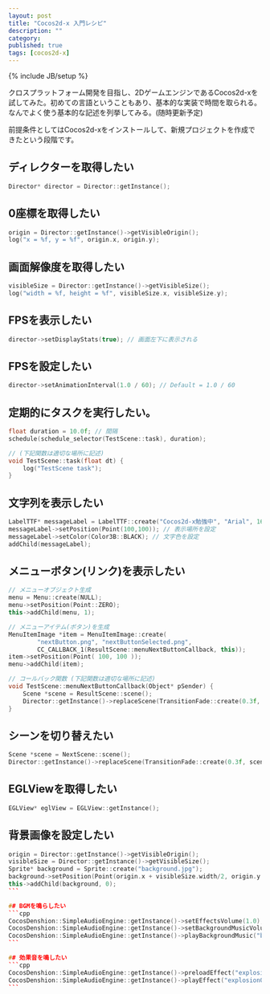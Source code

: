 ```yaml
---
layout: post
title: "Cocos2d-x 入門レシピ"
description: ""
category: 
published: true
tags: [cocos2d-x]
---
```

{% include JB/setup %}

クロスプラットフォーム開発を目指し、2DゲームエンジンであるCocos2d-xを試してみた。初めての言語ということもあり、基本的な実装で時間を取られる。なんでよく使う基本的な記述を列挙してみる。(随時更新予定)

前提条件としてはCocos2d-xをインストールして、新規プロジェクトを作成できたという段階です。

## ディレクターを取得したい

```cpp
Director* director = Director::getInstance();
```

## 0座標を取得したい
```cpp
origin = Director::getInstance()->getVisibleOrigin();
log("x = %f, y = %f", origin.x, origin.y);
```

## 画面解像度を取得したい
```cpp
visibleSize = Director::getInstance()->getVisibleSize();
log("width = %f, height = %f", visibleSize.x, visibleSize.y);
```

## FPSを表示したい
```cpp
director->setDisplayStats(true); // 画面左下に表示される
```

## FPSを設定したい
```cpp
director->setAnimationInterval(1.0 / 60); // Default = 1.0 / 60
```

## 定期的にタスクを実行したい。
```cpp
float duration = 10.0f; // 間隔
schedule(schedule_selector(TestScene::task), duration);

// (下記関数は適切な場所に記述)
void TestScene::task(float dt) {
    log("TestScene task");
}
```

## 文字列を表示したい
```cpp
LabelTTF* messageLabel = LabelTTF::create("Cocos2d-x勉強中", "Arial", 16);
messageLabel->setPosition(Point(100,100)); // 表示場所を設定
messageLabel->setColor(Color3B::BLACK); // 文字色を設定
addChild(messageLabel); 
```

## メニューボタン(リンク)を表示したい
```cpp
// メニューオブジェクト生成
menu = Menu::create(NULL);
menu->setPosition(Point::ZERO);
this->addChild(menu, 1);

// メニューアイテム(ボタン)を生成
MenuItemImage *item = MenuItemImage::create(
        "nextButton.png", "nextButtonSelected.png",
        CC_CALLBACK_1(ResultScene::menuNextButtonCallback, this));
item->setPosition(Point( 100, 100 ));
menu->addChild(item);

// コールバック関数 (下記関数は適切な場所に記述)
void TestScene::menuNextButtonCallback(Object* pSender) {
    Scene *scene = ResultScene::scene();
    Director::getInstance()->replaceScene(TransitionFade::create(0.3f, scene));
}
```

## シーンを切り替えたい
```cpp
Scene *scene = NextScene::scene();
Director::getInstance()->replaceScene(TransitionFade::create(0.3f, scene))
```

## EGLViewを取得したい
```cpp
EGLView* eglView = EGLView::getInstance();
```

## 背景画像を設定したい
````cpp
origin = Director::getInstance()->getVisibleOrigin();
visibleSize = Director::getInstance()->getVisibleSize();
Sprite* background = Sprite::create("background.jpg");
background->setPosition(Point(origin.x + visibleSize.width/2, origin.y + visibleSize.height/2));
this->addChild(background, 0);
```

## BGMを鳴らしたい
```cpp
CocosDenshion::SimpleAudioEngine::getInstance()->setEffectsVolume(1.0);
CocosDenshion::SimpleAudioEngine::getInstance()->setBackgroundMusicVolume(1.0);
CocosDenshion::SimpleAudioEngine::getInstance()->playBackgroundMusic("bgmCrashBean.mp3", true);
```

## 効果音を鳴したい
```cpp
CocosDenshion::SimpleAudioEngine::getInstance()->preloadEffect("explosion01.mp3");
CocosDenshion::SimpleAudioEngine::getInstance()->playEffect("explosion02.mp3");
```

